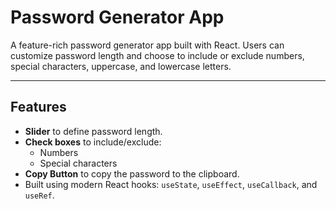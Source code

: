 # Password Generator App

A feature-rich password generator app built with React. Users can customize password length and choose to include or exclude numbers, special characters, uppercase, and lowercase letters.

---

## Features

- **Slider** to define password length.
- **Check boxes** to include/exclude:
  - Numbers
  - Special characters
- **Copy Button** to copy the password to the clipboard.
- Built using modern React hooks: `useState`, `useEffect`, `useCallback`, and `useRef`.
